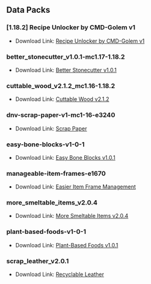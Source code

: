 ## Data Packs

### [1.18.2] Recipe Unlocker by CMD-Golem v1
- Download Link: [Recipe Unlocker by CMD-Golem v1](https://www.planetminecraft.com/data-pack/recipe-unlocker/)

### better_stonecutter_v1.0.1-mc1.17-1.18.2
- Download Link: [Better Stonecutter v1.0.1](https://www.planetminecraft.com/data-pack/better-stonecutter-5432526/)

### cuttable_wood_v2.1.2_mc1.16-1.18.2
- Download Link: [Cuttable Wood v2.1.2](https://www.planetminecraft.com/data-pack/cuttable-wood/)

### dnv-scrap-paper-v1-mc1-16-e3240
- Download Link: [Scrap Paper](https://www.planetminecraft.com/data-pack/scrap-paper/)

### easy-bone-blocks-v1-0-1
- Download Link: [Easy Bone Blocks v1.0.1](https://www.planetminecraft.com/data-pack/easy-bone-blocks/)

### manageable-item-frames-e1670
- Download Link: [Easier Item Frame Management](https://www.planetminecraft.com/data-pack/easier-item-frame-management/)

### more_smeltable_items_v2.0.4
- Download Link: [More Smeltable Items v2.0.4](https://www.planetminecraft.com/data-pack/more-smeltable-items/)

### plant-based-foods-v1-0-1
- Download Link: [Plant-Based Foods v1.0.1](https://www.planetminecraft.com/data-pack/plant-based-foods/)

### scrap_leather_v2.0.1
- Download Link: [Recyclable Leather](https://www.planetminecraft.com/data-pack/recyclable-leather/)
